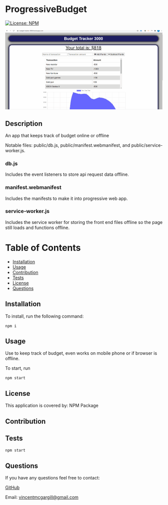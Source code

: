 # ProgressiveBudget
[![License: NPM](https://img.shields.io/badge/License-NPM%20Package-green.svg)](https://www.npmjs.com/)

![Budget Tracker 3000](/budgettracker3000.gif)
 
## Description 
An app that keeps track of budget online or offline

Notable files: public/db.js, public/manifest.webmanifest, and public/service-worker.js.

### db.js
Includes the event listeners to store api request data offline.

### manifest.webmanifest
Includes the manifests to make it into progressive web app.

### service-worker.js
Includes the service worker for storing the front end files offline so the page still loads and functions offline.
 
# Table of Contents 
- [Installation](#installation) 
- [Usage](#usage) 
- [Contribution](#contribution) 
- [Tests](#tests) 
- [License](#license) 
- [Questions](#questions) 

## Installation 
To install, run the following command:
```
npm i
```

## Usage
Use to keep track of budget, even works on mobile phone or if browser is offline.

To start, run
```
npm start
```

## License 
This application is covered by: NPM Package
 
## Contribution 

 
## Tests 
```
npm start
```
 
## Questions 
If you have any questions feel free to contact: 
 
[GitHub](https://github.com/vmcgargill) 
 
Email: [vincentmcgargill@gmail.com](mailto:vincentmcgargill@gmail.com)
